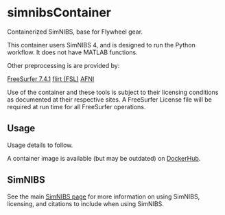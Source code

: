 # simnibsContainer

Containerized SimNIBS, base for Flywheel gear.

This container users SimNIBS 4, and is designed to run the Python workflow. It does not have MATLAB functions.

Other preprocessing is are provided by:

[FreeSurfer 7.4.1](https://surfer.nmr.mgh.harvard.edu)
[flirt (FSL)](https://fsl.fmrib.ox.ac.uk)
[AFNI](https://afni.nimh.nih.gov)

Use of the container and these tools is subject to their licensing conditions as documented at their respective sites. A FreeSurfer License file will be required at run time for all FreeSurfer operations.


## Usage

Usage details to follow. 

A container image is available (but may be outdated) on
[DockerHub](https://hub.docker.com/repository/docker/cookpa/simnibs/general).


## SimNIBS

See the main [SimNIBS page](https://simnibs.github.io/simnibs/build/html/index.html) for
more information on using SimNIBS, licensing, and citations to include when using SimNIBS.


